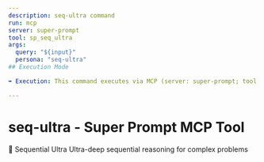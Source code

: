 ```yaml
---
description: seq-ultra command
run: mcp
server: super-prompt
tool: sp_seq_ultra
args:
  query: "${input}"
  persona: "seq-ultra"
## Execution Mode

➡️ Execution: This command executes via MCP (server: super-prompt; tool as defined above).

---
```


# **seq-ultra - Super Prompt MCP Tool**

🧠 Sequential Ultra Ultra-deep sequential reasoning for complex problems
